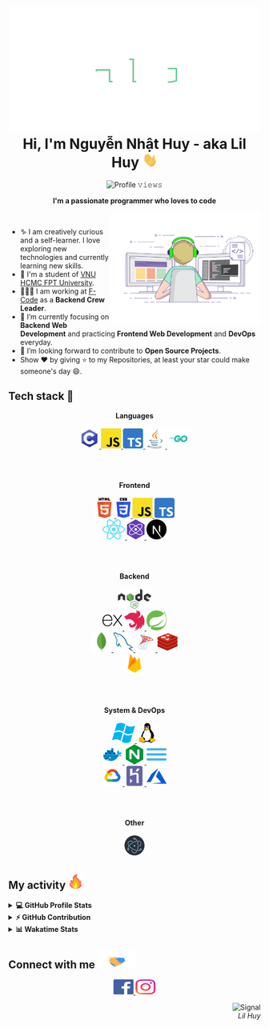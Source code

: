 <!-- Header -->
<h1 align="center">
  <img src="./images/logo.svg" width="500">
  <br>
  Hi, I'm Nguyễn Nhật Huy - aka Lil Huy <img src="./images/hi.gif" width="30px" height="30px">
</h1>

<!-- Counter -->
<p align="center">
  <img alt="Profile 𝚟𝚒𝚎𝚠𝚜" height="20px" src="https://hits.seeyoufarm.com/api/count/incr/badge.svg?url=https://github.com/oHTGo&count_bg=%23579E91&title_bg=%23555555&icon=&icon_color=%23E7E7E7&title=Views&edge_flat=false">
</p>

<p align="center">
  <b>I'm a passionate programmer who loves to code</b>
</p>

<img align='right' src="./images/coding.gif" width="300">
<br>

- ♑ I am creatively curious and a self-learner. I love exploring new technologies and currently learning new skills.
- 📓 I'm a student of [VNU HCMC FPT University](https://hcmuni.fpt.edu.vn).
- 👨🏻‍💻 I am working at [F-Code](https://www.facebook.com/fcodefpt) as a **Backend Crew Leader**.
- 🌱 I’m currently focusing on **Backend Web Development** and practicing **Frontend Web Development** and **DevOps** everyday.
- 💬 I’m looking forward to contribute to **Open Source Projects**.
- Show ❤ by giving ⭐ to my Repositories, at least your star could make someone's day 😄.

<!-- Tech stack -->
<h2>Tech stack 🔭</h2>
<p align="center">
  <b>Languages</b>
  <br>
  <br>
  <a href="https://en.wikipedia.org/wiki/C_(programming_language)" target="_blank">
    <code><img src="./images/c.svg" alt="C" height="40"/></code>
  </a>
  <a href="https://developer.mozilla.org/en-US/docs/Web/JavaScript" target="_blank">
    <code><img src="./images/javascript.svg" alt="JavaScript" height="40"/></code>
  </a>
  <a href="https://www.typescriptlang.org" target="_blank">
    <code><img src="./images/typescript.svg" alt="TypeScript" height="40"/></code>
  </a>
  <a href="https://www.java.com" target="_blank">
    <code><img src="./images/java.svg" alt="Java" height="40"/></code>
  </a>
  <a href="https://go.dev" target="_blank">
    <code><img src="./images/golang.svg" alt="Golang" height="40"/></code>
  </a>
</p>

<br>
<br>

<p align="center">
  <b>Frontend</b>
  <br>
  <br>
  <a href="https://developer.mozilla.org/en-US/docs/Web/HTML" target="_blank">
    <code><img src="./images/html.svg" alt="HTML" height="40"/></code>
  </a>
  <a href="https://developer.mozilla.org/en-US/docs/Web/CSS" target="_blank">
    <code><img src="./images/css.svg" alt="CSS" height="40"/></code>
  </a>
  <a href="https://developer.mozilla.org/en-US/docs/Web/JavaScript" target="_blank">
    <code><img src="./images/javascript.svg" alt="JavaScript" height="40"/></code>
  </a>
  <a href="https://www.typescriptlang.org" target="_blank">
    <code><img src="./images/typescript.svg" alt="TypeScript" height="40"/></code>
  </a>
  <br>
  <a href="https://reactjs.org" target="_blank">
    <code><img src="./images/react.svg" alt="ReactJS" height="40"/></code>
  </a>
  <a href="https://preactjs.com" target="_blank">
    <code><img src="./images/preact.svg" alt="PreactJS" height="40"/></code>
  </a>
  <a href="https://nextjs.org" target="_blank">
    <code><img src="./images/next.svg" alt="NextJS" height="40"/></code>
  </a>
</p>

<br>
<br>

<p align="center">
  <b>Backend</b>
  <br>
  <br>
  <a href="https://nodejs.org" target="_blank">
    <code><img src="./images/node.svg" alt="NodeJS" height="40"/></code>
  </a>
  <br>
  <a href="https://expressjs.com" target="_blank">
    <code><img src="./images/express.svg" alt="ExpressJS" height="40"/></code>
  </a>
  <a href="https://nestjs.com" target="_blank">
    <code><img src="./images/nest.svg" alt="NestJS" height="40"/></code>
  </a>
  <a href="https://spring.io" target="_blank">
    <code><img src="./images/spring.svg" alt="Spring" height="40"/></code>
  </a>
  <br>
  <a href="https://mongodb.com" target="_blank">
    <code><img src="./images/mongodb.svg" alt="MongoDB" height="40"/></code>
  </a>
  <a href="https://www.mysql.com" target="_blank">
    <code><img src="./images/mysql.svg" alt="MySQL" height="40"/></code>
  </a>
  <a href="https://www.microsoft.com/en-us/sql-server" target="_blank">
    <code><img src="./images/sql-server.svg" alt="SQL Server" height="40"/></code>
  </a>
  <a href="https://redis.io" target="_blank">
    <code><img src="./images/redis.svg" alt="Redis" height="40"/></code>
  </a>
  <br>
  <a href="https://firebase.google.com" target="_blank">
    <code><img src="./images/firebase.svg" alt="Firebase" height="40"/></code>
  </a>
</p>

<br>
<br>

<p align="center">
  <b>System & DevOps</b>
  <br>
  <br>
  <a href="https://en.wikipedia.org/wiki/Microsoft_Windows" target="_blank">
    <code><img src="./images/windows.svg" alt="Windows" height="40"/></code>
  </a>
  <a href="https://en.wikipedia.org/wiki/Linux" target="_blank">
    <code><img src="./images/linux.svg" alt="Linux" height="40"/></code>
  </a>
  <br>
  <a href="https://docker.com" target="_blank">
    <code><img src="./images/docker.svg" alt="Docker" height="40"/></code>
  </a>
  <a href="https://www.nginx.com" target="_blank">
    <code><img src="./images/nginx.svg" alt="Nginx" height="40"/></code>
  </a>
  <a href="https://pm2.keymetrics.io" target="_blank">
    <code><img src="./images/pm2.svg" alt="PM2" height="40"/></code>
  </a>
  <br>
  <a href="https://cloud.google.com" target="_blank">
    <code><img src="./images/google-cloud.svg" alt="Google Cloud" height="40"/></code>
  </a>
  <a href="https://www.heroku.com" target="_blank">
    <code><img src="./images/heroku.svg" alt="Heroku" height="40"/></code>
  </a>
  <a href="https://azure.microsoft.com" target="_blank">
    <code><img src="./images/azure.svg" alt="Azure" height="40"/></code>
  </a>
</p>

<br>
<br>

<p align="center">
  <b>Other</b>
  <br>
  <br>
  <a href="https://www.electronjs.org" target="_blank">
    <code><img src="./images/electron.svg" alt="ElectronJS" height="40"/></code>
  </a>
</p>

<!-- My activity -->
<h2>My activity <img src="./images/github-stats.gif" height="35px"></h2>
<details> 
  <summary><b>💻 GitHub Profile Stats</b></summary>
  <br>
  <p align="center">
    <img alt="Mosted used languages" src="https://github-readme-stats.vercel.app/api/top-langs/?username=oHTGo&layout=compact&theme=dark" height="192px"/>
    <br>
	  <img src="https://github-readme-stats.vercel.app/api?username=oHTGo&show_icons=true&icon_color=ffffff&theme=dark" alt="oHTGo's Github Stats" height="192px"/>
    <br>
    <b>Note:</b> Top languages is only a metric of the languages my public code consists of and doesn't reflect experience or skill level.
  </p>
</details>
<details>
  <summary><b>⚡ GitHub Contribution</b></summary>
  <br>
  <p><img alt="oHTGo's GitHub Contribution" src="https://github.com/oHTGo/oHTGo/blob/snake/snake.svg"/></p>
  <br>
</details>
<details> 
  <summary><b>📊 Wakatime Stats</b></summary>
  <br>
  
<!--START_SECTION:waka-->
![Code Time](http://img.shields.io/badge/Code%20Time-507%20hrs%2018%20mins-blue)

**I'm an Early 🐤** 

```text
🌞 Morning    104 commits    ⣿⣿⣿⣿⣿⣀⣀⣀⣀⣀⣀⣀⣀⣀⣀⣀⣀⣀⣀⣀⣀⣀⣀⣀⣀   21.22% 
🌆 Daytime    157 commits    ⣿⣿⣿⣿⣿⣿⣿⣿⣀⣀⣀⣀⣀⣀⣀⣀⣀⣀⣀⣀⣀⣀⣀⣀⣀   32.04% 
🌃 Evening    185 commits    ⣿⣿⣿⣿⣿⣿⣿⣿⣿⣀⣀⣀⣀⣀⣀⣀⣀⣀⣀⣀⣀⣀⣀⣀⣀   37.76% 
🌙 Night      44 commits     ⣿⣿⣀⣀⣀⣀⣀⣀⣀⣀⣀⣀⣀⣀⣀⣀⣀⣀⣀⣀⣀⣀⣀⣀⣀   8.98%

```
📅 **I'm Most Productive on Tuesday** 

```text
Monday       81 commits     ⣿⣿⣿⣿⣀⣀⣀⣀⣀⣀⣀⣀⣀⣀⣀⣀⣀⣀⣀⣀⣀⣀⣀⣀⣀   16.53% 
Tuesday      96 commits     ⣿⣿⣿⣿⣿⣀⣀⣀⣀⣀⣀⣀⣀⣀⣀⣀⣀⣀⣀⣀⣀⣀⣀⣀⣀   19.59% 
Wednesday    75 commits     ⣿⣿⣿⣀⣀⣀⣀⣀⣀⣀⣀⣀⣀⣀⣀⣀⣀⣀⣀⣀⣀⣀⣀⣀⣀   15.31% 
Thursday     38 commits     ⣿⣿⣀⣀⣀⣀⣀⣀⣀⣀⣀⣀⣀⣀⣀⣀⣀⣀⣀⣀⣀⣀⣀⣀⣀   7.76% 
Friday       61 commits     ⣿⣿⣿⣀⣀⣀⣀⣀⣀⣀⣀⣀⣀⣀⣀⣀⣀⣀⣀⣀⣀⣀⣀⣀⣀   12.45% 
Saturday     70 commits     ⣿⣿⣿⣀⣀⣀⣀⣀⣀⣀⣀⣀⣀⣀⣀⣀⣀⣀⣀⣀⣀⣀⣀⣀⣀   14.29% 
Sunday       69 commits     ⣿⣿⣿⣀⣀⣀⣀⣀⣀⣀⣀⣀⣀⣀⣀⣀⣀⣀⣀⣀⣀⣀⣀⣀⣀   14.08%

```


📊 **This Week I Spent My Time On** 

```text
⌚︎ Time Zone: Asia/Ho_Chi_Minh

💬 Programming Languages: 
HTML                     2 hrs 3 mins        ⣿⣿⣿⣿⣿⣿⣿⣿⣿⣀⣀⣀⣀⣀⣀⣀⣀⣀⣀⣀⣀⣀⣀⣀⣀   37.04% 
Bash                     1 hr 4 mins         ⣿⣿⣿⣿⣀⣀⣀⣀⣀⣀⣀⣀⣀⣀⣀⣀⣀⣀⣀⣀⣀⣀⣀⣀⣀   19.3% 
TypeScript               55 mins             ⣿⣿⣿⣿⣀⣀⣀⣀⣀⣀⣀⣀⣀⣀⣀⣀⣀⣀⣀⣀⣀⣀⣀⣀⣀   16.58% 
JavaScript               47 mins             ⣿⣿⣿⣀⣀⣀⣀⣀⣀⣀⣀⣀⣀⣀⣀⣀⣀⣀⣀⣀⣀⣀⣀⣀⣀   14.24% 
JSON                     29 mins             ⣿⣿⣀⣀⣀⣀⣀⣀⣀⣀⣀⣀⣀⣀⣀⣀⣀⣀⣀⣀⣀⣀⣀⣀⣀   8.85%

🔥 Editors: 
VS Code                  5 hrs 34 mins       ⣿⣿⣿⣿⣿⣿⣿⣿⣿⣿⣿⣿⣿⣿⣿⣿⣿⣿⣿⣿⣿⣿⣿⣿⣿   100.0%

```


<!--END_SECTION:waka-->
</details>

<!-- Connection -->
<h2> Connect with me <img src="./images/handshake.gif" height="35px"></h2>
<p align="center">
  <a href="https://facebook.com/nguyennhathuy.orit" target="_blank">
    <code><img src="./images/facebook.svg" alt="nguyennhathuy.orit" height="30" width="40"/></code>
  </a>
  <a href="https://instagram.com/_.lil.huy._" target="_blank">
    <code><img src="./images/instagram.svg" alt="_.lil.huy._" height="30" width="40"/></code>
  </a>
</p>

<!-- Signal -->
<p align="right">
  <img alt="Signal" height="25px" src="https://media.giphy.com/media/hlRzt8TxCNVcEZBt9w/giphy.gif">
  <br>
  <em>Lil Huy</em>
</p>
